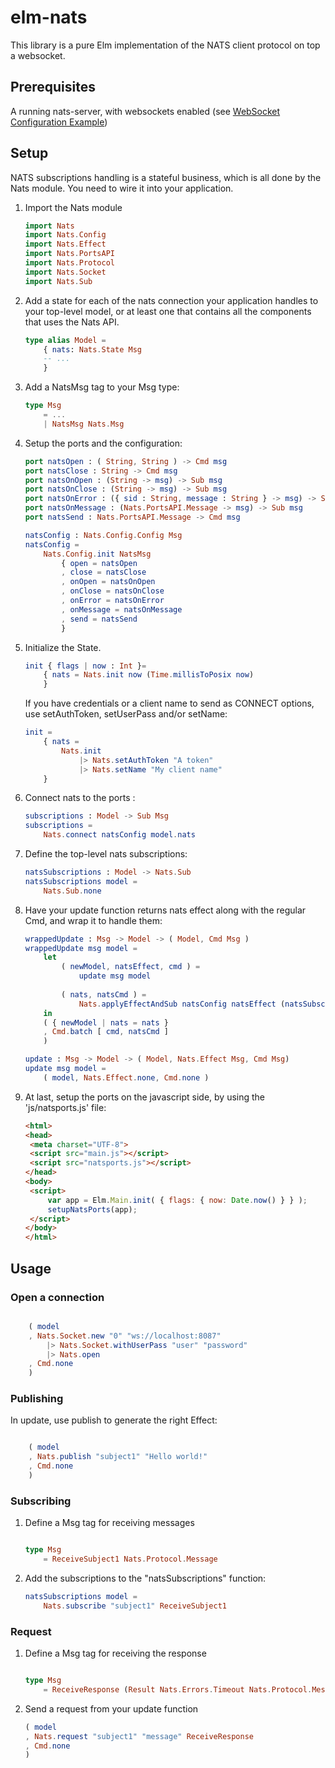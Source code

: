 # elm-nats

This library is a pure Elm implementation of the NATS client protocol on top
a websocket.

## Prerequisites

A running nats-server, with websockets enabled (see
[WebSocket Configuration Example](https://docs.nats.io/running-a-nats-service/configuration/websocket/websocket_conf))

## Setup

NATS subscriptions handling is a stateful business, which is all done by the
Nats module. You need to wire it into your application.


1. Import the Nats module

    ```elm
    import Nats
    import Nats.Config
    import Nats.Effect
    import Nats.PortsAPI
    import Nats.Protocol
    import Nats.Socket
    import Nats.Sub
    ```

1. Add a state for each of the nats connection your application handles to your
   top-level model, or at least one that contains all the components that uses
   the Nats API.

   ```elm
   type alias Model =
       { nats: Nats.State Msg
       -- ...
       }
   ```

1. Add a NatsMsg tag to your Msg type:

   ```elm
   type Msg
       = ...
       | NatsMsg Nats.Msg
   ```

1. Setup the ports and the configuration:

   ```elm
   port natsOpen : ( String, String ) -> Cmd msg
   port natsClose : String -> Cmd msg
   port natsOnOpen : (String -> msg) -> Sub msg
   port natsOnClose : (String -> msg) -> Sub msg
   port natsOnError : ({ sid : String, message : String } -> msg) -> Sub msg
   port natsOnMessage : (Nats.PortsAPI.Message -> msg) -> Sub msg
   port natsSend : Nats.PortsAPI.Message -> Cmd msg

   natsConfig : Nats.Config.Config Msg
   natsConfig =
       Nats.Config.init NatsMsg
           { open = natsOpen
           , close = natsClose
           , onOpen = natsOnOpen
           , onClose = natsOnClose
           , onError = natsOnError
           , onMessage = natsOnMessage
           , send = natsSend
           }
   ```

1. Initialize the State.

   ```elm
   init { flags | now : Int }=
       { nats = Nats.init now (Time.millisToPosix now)
       }
   ```

   If you have credentials or a client name to send as CONNECT options,
   use setAuthToken, setUserPass and/or setName:

   ```elm
   init =
       { nats =
           Nats.init
               |> Nats.setAuthToken "A token"
               |> Nats.setName "My client name"
       }
   ```

1. Connect nats to the ports :

   ```elm
   subscriptions : Model -> Sub Msg
   subscriptions =
       Nats.connect natsConfig model.nats
   ```

1. Define the top-level nats subscriptions:

   ```elm
   natsSubscriptions : Model -> Nats.Sub
   natsSubscriptions model =
       Nats.Sub.none
   ```

1. Have your update function returns nats effect along with the regular Cmd, and
   wrap it to handle them:

   ```elm
   wrappedUpdate : Msg -> Model -> ( Model, Cmd Msg )
   wrappedUpdate msg model =
       let
           ( newModel, natsEffect, cmd ) =
               update msg model
        
           ( nats, natsCmd ) =
               Nats.applyEffectAndSub natsConfig natsEffect (natsSubscriptions model) newModel.nats
       in
       ( { newModel | nats = nats }
       , Cmd.batch [ cmd, natsCmd ]
       )

   update : Msg -> Model -> ( Model, Nats.Effect Msg, Cmd Msg)
   update msg model =
       ( model, Nats.Effect.none, Cmd.none )
   ```

1. At last, setup the ports on the javascript side, by using the 'js/natsports.js' file:

   ```html
   <html>
   <head>
    <meta charset="UTF-8">
    <script src="main.js"></script>
    <script src="natsports.js"></script>
   </head>
   <body>
    <script>
        var app = Elm.Main.init( { flags: { now: Date.now() } } );
        setupNatsPorts(app);
    </script>
   </body>
   </html>
   ```

## Usage

### Open a connection

```elm

    ( model
    , Nats.Socket.new "0" "ws://localhost:8087"
        |> Nats.Socket.withUserPass "user" "password"
        |> Nats.open
    , Cmd.none
    )

```

### Publishing

In update, use publish to generate the right Effect:

```elm

    ( model
    , Nats.publish "subject1" "Hello world!"
    , Cmd.none
    )

```

### Subscribing

1. Define a Msg tag for receiving messages

   ```elm

   type Msg
       = ReceiveSubject1 Nats.Protocol.Message
   ```

1. Add the subscriptions to the "natsSubscriptions" function:

   ```elm
   natsSubscriptions model =
       Nats.subscribe "subject1" ReceiveSubject1
   ```

### Request

1. Define a Msg tag for receiving the response

   ```elm

   type Msg
       = ReceiveResponse (Result Nats.Errors.Timeout Nats.Protocol.Message)
   ```

1. Send a request from your update function

   ```elm
   ( model
   , Nats.request "subject1" "message" ReceiveResponse
   , Cmd.none
   )
   ```
